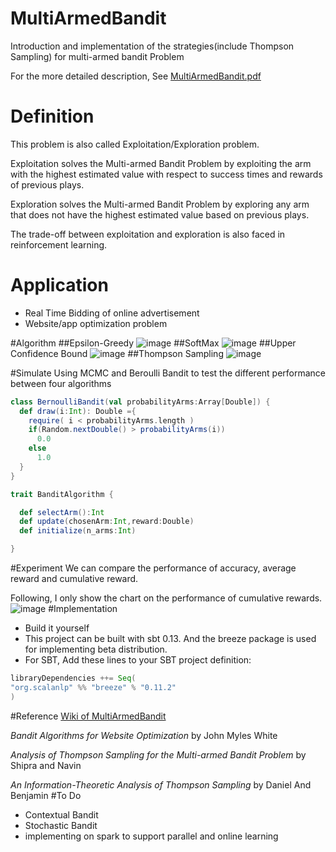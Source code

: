 # MultiArmedBandit
Introduction and implementation of the strategies(include Thompson Sampling) for multi-armed bandit Problem

For the more detailed description, See [MultiArmedBandit.pdf](https://github.com/ReactiveCJ/MultiArmedBandit/blob/master/MultiArmedBandit.pdf)
# Definition
This problem is also called Exploitation/Exploration problem.

Exploitation solves the Multi-armed Bandit Problem by exploiting the arm with the highest estimated value with respect to success times and rewards of previous plays. 

Exploration solves the Multi-armed Bandit Problem by exploring any arm that does not have the highest estimated value based on previous plays.

The trade-off between exploitation and exploration is also faced in reinforcement learning.

# Application
* Real Time Bidding of online advertisement
* Website/app optimization problem

#Algorithm
##Epsilon-Greedy
![image](https://github.com/ReactiveCJ/MultiArmedBandit/blob/master/image/eg.png)
##SoftMax
![image](https://github.com/ReactiveCJ/MultiArmedBandit/blob/master/image/sm.png)
##Upper Confidence Bound 
![image](https://github.com/ReactiveCJ/MultiArmedBandit/blob/master/image/ucb1.png)
##Thompson Sampling
![image](https://github.com/ReactiveCJ/MultiArmedBandit/blob/master/image/tp.png)

#Simulate 
Using MCMC and Beroulli Bandit to test the different performance between four algorithms
```scala
class BernoulliBandit(val probabilityArms:Array[Double]) {
  def draw(i:Int): Double ={
    require( i < probabilityArms.length )
    if(Random.nextDouble() > probabilityArms(i))
      0.0
    else
      1.0
  }
}
```

```scala
trait BanditAlgorithm {

  def selectArm():Int
  def update(chosenArm:Int,reward:Double)
  def initialize(n_arms:Int)

}
```
#Experiment
We can compare the performance of accuracy, average reward and cumulative reward.

Following, I only show the chart on the performance of cumulative rewards.
![image](https://github.com/ReactiveCJ/MultiArmedBandit/blob/master/image/AccR.png)
#Implementation
* Build it yourself
* This project can be built with sbt 0.13. And the breeze package is used for implementing beta
distribution.
* For SBT, Add these lines to your SBT project definition:
```scala
libraryDependencies ++= Seq(
"org.scalanlp" %% "breeze" % "0.11.2"
)
```
#Reference
[Wiki of MultiArmedBandit ](https://en.wikipedia.org/wiki/Multi-armed_bandit)

*Bandit Algorithms for Website Optimization* by John Myles White

*Analysis of Thompson Sampling for the Multi-armed Bandit Problem* by Shipra and Navin

*An Information-Theoretic Analysis of Thompson Sampling* by Daniel And Benjamin
#To Do
* Contextual Bandit
* Stochastic Bandit
* implementing on spark to support parallel and online learning
